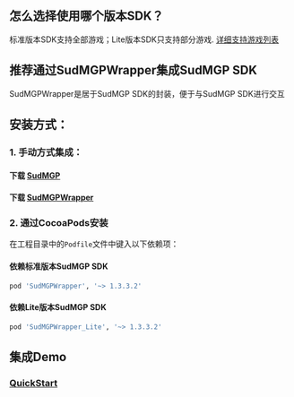 ## 怎么选择使用哪个版本SDK？
标准版本SDK支持全部游戏；Lite版本SDK只支持部分游戏. [详细支持游戏列表](https://docs.sud.tech/zh-CN/app/Client/StartUp.html)
## 推荐通过SudMGPWrapper集成SudMGP SDK
SudMGPWrapper是居于SudMGP SDK的封装，便于与SudMGP SDK进行交互
## 安装方式：
### 1. 手动方式集成：
#### 下载 [SudMGP](https://github.com/SudTechnology/sud-mgp-ios/releases)
#### 下载 [SudMGPWrapper](https://github.com/SudTechnology/SudMGPWrapper)
### 2. 通过CocoaPods安装

在工程目录中的`Podfile`文件中键入以下依赖项：
#### 依赖标准版本SudMGP SDK
```ruby
pod 'SudMGPWrapper', '~> 1.3.3.2'
```
#### 依赖Lite版本SudMGP SDK
```ruby
pod 'SudMGPWrapper_Lite', '~> 1.3.3.2'
```

## 集成Demo 
### [QuickStart](https://github.com/SudTechnology/hello-sud-plus-ios/blob/master/project/QuickStart/README.md)

